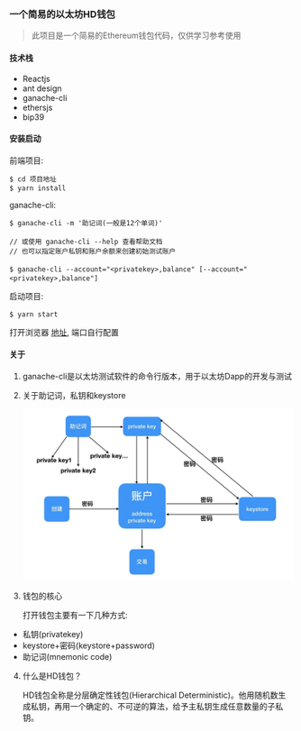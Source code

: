 ### 一个简易的以太坊HD钱包

> 此项目是一个简易的Ethereum钱包代码，仅供学习参考使用

#### 技术栈

* Reactjs
* ant design
* ganache-cli
* ethersjs
* bip39

#### 安装启动

前端项目:

```shell
$ cd 项目地址
$ yarn install
```

ganache-cli:

```shell
$ ganache-cli -m '助记词(一般是12个单词)'

// 或使用 ganache-cli --help 查看帮助文档
// 也可以指定账户私钥和账户余额来创建初始测试账户

$ ganache-cli --account="<privatekey>,balance" [--account="<privatekey>,balance"]
```

启动项目:

```shell
$ yarn start
```

打开浏览器 [地址](http://127.0.0.1:3000), 端口自行配置

#### 关于

1. ganache-cli是以太坊测试软件的命令行版本，用于以太坊Dapp的开发与测试

2. 关于助记词，私钥和keystore

   <img src="https://raw.githubusercontent.com/w1ndyz/windy-img/master/img/mnemonic.png" alt="mnemonic" style="zoom:50%;" />

3. 钱包的核心

   打开钱包主要有一下几种方式:

* 私钥(privatekey)
* keystore+密码(keystore+password)
* 助记词(mnemonic code)

4. 什么是HD钱包？

   HD钱包全称是分层确定性钱包(Hierarchical Deterministic)。他用随机数生成私钥，再用一个确定的、不可逆的算法，给予主私钥生成任意数量的子私钥。

